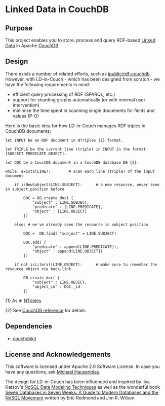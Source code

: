 # Linked Data in CouchDB

## Purpose

This project enables you to store, process and query RDF-based [Linked Data](http://linkeddatabook.com/editions/1.0/) in Apache [CouchDB](http://couchdb.apache.org/).

## Design

There exists a number of related efforts, such as [ipublic/rdf-couchdb](https://github.com/ipublic/rdf-couchdb). However, with LD-in-Couch - which has been designed from scratch - we have the following requirements in mind:

* efficient query processing of RDF (SPARQL, etc.)
* support for sharding graphs automatically (or with minimal user intervention)
* minimise the  time spent in scanning single documents for fields and values (P-O)

Here is the basic idea for how LD-in-Couch manages RDF triples in CouchDB documents:

	let INPUT be an RDF document in NTriples {1} format.
	
	let TRIPLE be the current line (triple) in INPUT in the format [SUBJECT PREDICATE OBJECT].
	
	let DOC be a CouchDB document in a CouchDB database DB {2}.
	
	while  exists(LINE):		# scan each line (triple) of the input document
	
		if isNewSubject(LINE.SUBJECT):		# a new resource, never seen in subject position before
		
			DOC = DB.create_doc( {
				"subject" : LINE.SUBJECT,
				"predicate" : [LINE.PREDICATE],
				"object" : [LINE.OBJECT]
			})
		
		else: # we've already seen the resource in subject position
		
			DOC =  DB.find( "subject" = LINE.SUBJECT)
			
			DOC.add( {
				"predicate" : append(LINE.PREDICATE]),
				"object" : append(LINE.OBJECT])
			})
			
		if not isLiteral(LINE.OBJECT):		# make sure to remember the resource object via back-link
			
			DB.create_doc( {
				"subject" : LINE.OBJECT,
				"object_in" : DOC._id
			})
	

{1} As in [NTriples](http://www.w3.org/TR/rdf-testcases/#ntriples "RDF Test Cases") 

{2} See [CouchDB reference](http://wiki.apache.org/couchdb/Reference) for details

## Dependencies

* [couchdbkit](http://couchdbkit.org/)


## License and Acknowledgements

This software is licensed under Apache 2.0 Software License. In case you have any questions, ask [Michael Hausenblas](http://mhausenblas.info/ "Michael Hausenblas").

The design for LD-in-Couch has been influenced and inspired by Ilya Katsov's [NoSQL Data Modeling Techniques](http://highlyscalable.wordpress.com/2012/03/01/nosql-data-modeling-techniques/) as well as the wonderful book [Seven Databases in Seven Weeks: A Guide to Modern Databases and the NoSQL Movement](http://pragprog.com/book/rwdata/seven-databases-in-seven-weeks) written by Eric Redmond and Jim R. Wilson.